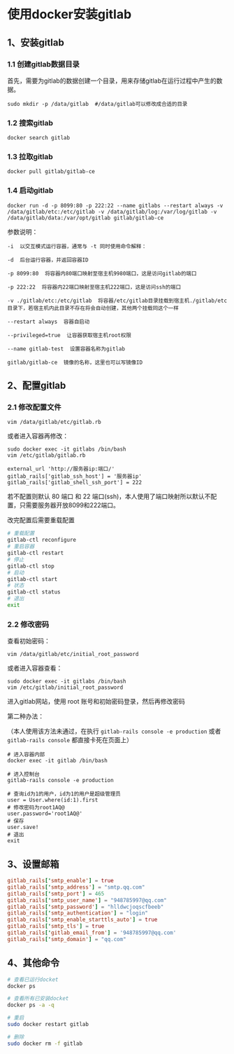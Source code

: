 # 使用docker安装gitlab

## 1、安装gitlab

### 1.1 创建gitlab数据目录

首先，需要为gitlab的数据创建一个目录，用来存储gitlab在运行过程中产生的数据。

```
sudo mkdir -p /data/gitlab  #/data/gitlab可以修改成合适的目录
```

### 1.2 搜索gitlab

```
docker search gitlab
```

### 1.3 拉取gitlab

```
docker pull gitlab/gitlab-ce
```

### 1.4 启动gitlab

```
docker run -d -p 8099:80 -p 222:22 --name gitlabs --restart always -v /data/gitlab/etc:/etc/gitlab -v /data/gitlab/log:/var/log/gitlab -v /data/gitlab/data:/var/opt/gitlab gitlab/gitlab-ce
```

参数说明：

```
-i  以交互模式运行容器，通常与 -t 同时使用命令解释：

-d  后台运行容器，并返回容器ID

-p 8099:80  将容器内80端口映射至宿主机9980端口，这是访问gitlab的端口

-p 222:22  将容器内22端口映射至宿主机222端口，这是访问ssh的端口

-v ./gitlab/etc:/etc/gitlab  将容器/etc/gitlab目录挂载到宿主机./gitlab/etc目录下，若宿主机内此目录不存在将会自动创建，其他两个挂载同这个一样

--restart always  容器自启动

--privileged=true  让容器获取宿主机root权限

--name gitlab-test  设置容器名称为gitlab

gitlab/gitlab-ce  镜像的名称，这里也可以写镜像ID
```

## 2、配置gitlab

### 2.1 修改配置文件

```
vim /data/gitlab/etc/gitlab.rb
```

或者进入容器再修改：

```
sudo docker exec -it gitlabs /bin/bash
vim /etc/gitlab/gitlab.rb
```

```
external_url 'http://服务器ip:端口/'
gitlab_rails['gitlab_ssh_host'] = '服务器ip'
gitlab_rails['gitlab_shell_ssh_port'] = 222
```

若不配置则默认 80 端口 和 22 端口(ssh)，本人使用了端口映射所以默认不配置，只需要服务器开放8099和222端口。

改完配置后需要重载配置

```sh
# 重载配置
gitlab-ctl reconfigure
# 重启容器
gitlab-ctl restart
# 停止
gitlab-ctl stop
# 启动
gitlab-ctl start
# 状态
gitlab-ctl status
# 退出
exit
```

### 2.2 修改密码

查看初始密码：

```
vim /data/gitlab/etc/initial_root_password
```

或者进入容器查看：

```
sudo docker exec -it gitlabs /bin/bash
vim /etc/gitlab/initial_root_password
```

进入gitlab网站，使用 root 账号和初始密码登录，然后再修改密码

第二种办法：

（本人使用该方法未通过，在执行 `gitlab-rails console -e production` 或者 `gitlab-rails console` 都直接卡死在页面上）

```
# 进入容器内部
docker exec -it gitlab /bin/bash
 
# 进入控制台
gitlab-rails console -e production
 
# 查询id为1的用户，id为1的用户是超级管理员
user = User.where(id:1).first
# 修改密码为root1AQ@
user.password='root1AQ@'
# 保存
user.save!
# 退出
exit
```

## 3、设置邮箱

```conf
gitlab_rails['smtp_enable'] = true
gitlab_rails['smtp_address'] = "smtp.qq.com"
gitlab_rails['smtp_port'] = 465
gitlab_rails['smtp_user_name'] = "948785997@qq.com"
gitlab_rails['smtp_password'] = "hlldwcjoqscfbeeb"
gitlab_rails['smtp_authentication'] = "login"
gitlab_rails['smtp_enable_starttls_auto'] = true
gitlab_rails['smtp_tls'] = true
gitlab_rails['gitlab_email_from'] = '948785997@qq.com'
gitlab_rails['smtp_domain'] = "qq.com"
```

## 4、其他命令

```sh
# 查看已运行docket
docker ps

# 查看所有已安装docket
docker ps -a -q

# 重启
sudo docker restart gitlab

# 删除
sudo docker rm -f gitlab
```